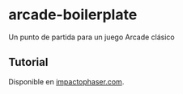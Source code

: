 # arcade-boilerplate
Un punto de partida para un juego Arcade clásico

## Tutorial 

Disponible en [impactophaser.com](http://gophaser.com/blog/Pool-de-sprites-en-javascript.html). 
